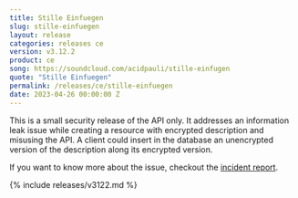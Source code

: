 ```yaml
---
title: Stille Einfuegen
slug: stille-einfuegen
layout: release
categories: releases ce
version: v3.12.2
product: ce
song: https://soundcloud.com/acidpauli/stille-einfugen
quote: "Stille Einfuegen"
permalink: /releases/ce/stille-einfuegen
date: 2023-04-26 00:00:00 Z
---
```

This is a small security release of the API only. It addresses an information leak issue while creating a resource with encrypted description and misusing the API. A client could insert in the database an unencrypted version of the description along its encrypted version.

If you want to know more about the issue, checkout the [incident report](https://help.passbolt.com/incidents/20230426_sending-unencrypted-description).

{% include releases/v3122.md %}
